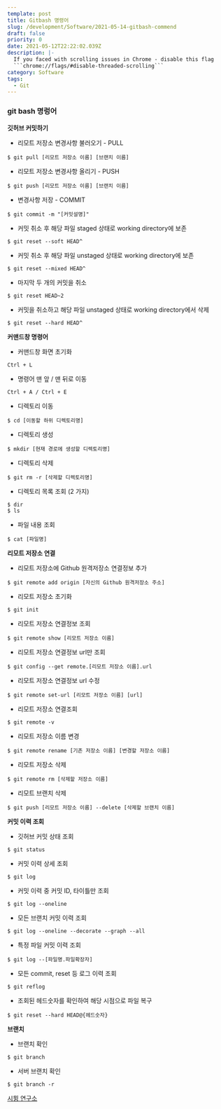 ```yaml
---
template: post
title: Gitbash 명령어
slug: /development/Software/2021-05-14-gitbash-commend
draft: false
priority: 0
date: 2021-05-12T22:22:02.039Z
description: |-
  If you faced with scrolling issues in Chrome - disable this flag 
  ```chrome://flags/#disable-threaded-scrolling```
category: Software
tags:
  - Git
---
```


### git bash 명렁어

&#32;
**깃허브 커밋하기**

- 리모트 저장소 변경사항 불러오기 - PULL

```
$ git pull [리모트 저장소 이름] [브랜치 이름]
```

- 리모트 저장소 변경사항 올리기 - PUSH

```
$ git push [리모트 저장소 이름] [브랜치 이름]
```

- 변경사항 저장 - COMMIT

```
$ git commit -m "[커밋설명]"
```

- 커밋 취소 후 해당 파일 staged 상태로 working directory에 보존

```
$ git reset --soft HEAD^
```

- 커밋 취소 후 해당 파일 unstaged 상태로 working directory에 보존

```
$ git reset --mixed HEAD^
```

- 마지막 두 개의 커밋을 취소

```
$ git reset HEAD~2
```

- 커밋을 취소하고 해당 파일 unstaged 상태로 working directory에서 삭제

```
$ git reset --hard HEAD^
```

&#32;
**커맨드창 명령어**

- 커맨드창 화면 초기화

```
Ctrl + L
```

- 명령어 맨 앞 / 맨 뒤로 이동

```
Ctrl + A / Ctrl + E
```

- 디렉토리 이동

```
$ cd [이동할 하위 디렉토리명]
```

- 디렉토리 생성

```
$ mkdir [현재 경로에 생성할 디렉토리명]
```

- 디렉토리 삭제

```
$ git rm -r [삭제할 디렉토리명]
```

- 디렉토리 목록 조회 (2 가지)

```
$ dir
$ ls
```

- 파일 내용 조회

```
$ cat [파일명]
```

&#32;
**리모트 저장소 연결**

- 리모트 저장소에 Github 원격저장소 연결정보 추가

```
$ git remote add origin [자신의 Github 원격저장소 주소]
```

- 리모트 저장소 초기화

```
$ git init
```

- 리모트 저장소 연결정보 조회

```
$ git remote show [리모트 저장소 이름]
```

- 리모트 저장소 연결정보 url만 조회

```
$ git config --get remote.[리모트 저장소 이름].url
```

- 리모트 저장소 연결정보 url 수정

```
$ git remote set-url [리모트 저장소 이름] [url]
```

- 리모트 저장소 연결조회

```
$ git remote -v
```

- 리모트 저장소 이름 변경

```
$ git remote rename [기존 저장소 이름] [변경할 저장소 이름]
```

- 리모트 저장소 삭제

```
$ git remote rm [삭제할 저장소 이름]
```

- 리모트 브랜치 삭제

```
$ git push [리모트 저장소 이름] --delete [삭제할 브랜치 이름]
```

&#32;
**커밋 이력 조회**

- 깃허브 커밋 상태 조회

```
$ git status
```

- 커밋 이력 상세 조회

```
$ git log
```

- 커밋 이력 중 커밋 ID, 타이틀만 조회

```
$ git log --oneline
```

- 모든 브랜치 커밋 이력 조회

```
$ git log --oneline --decorate --graph --all
```

- 특정 파일 커밋 이력 조회

```
$ git log --[파일명.파일확장자]
```

- 모든 commit, reset 등 로그 이력 조회

```
$ git reflog
```

- 조회된 헤드숫자를 확인하여 해당 시점으로 파일 복구

```
$ git reset --hard HEAD@{헤드숫자}
```

&#32;
**브랜치**

- 브랜치 확인

```
$ git branch
```

- 서버 브랜치 확인

```
$ git branch -r
```

[시뮝 연구소](https://simuing.tistory.com/entry/Git-Bash-명령어-정리)
